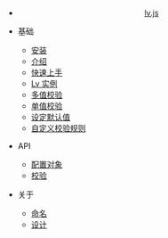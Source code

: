 - [<div style="display: flex; justify-content: center;">lv.js</div>](/)

- 基础

  - [安装](basics/installation.md)
  - [介绍](basics/guide.md)
  - [快速上手](basics/quickstart.md)
  - [Lv 实例](basics/instance.md)
  - [多值校验](basics/multi-value-check.md)
  - [单值校验](basics/single-value-check.md)
  - [设定默认值](basics/set-default.md)
  - [自定义校验规则](basics/custom-rules.md)

- API

  - [配置对象](api/config-object.md)
  - [校验](api/validate.md)

- 关于

  - [命名](about/name.md)
  - [设计](about/design.md)
